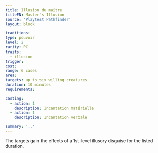 ```yaml
---
title: Illusion du maître
titleEN: Master's Illusion
source: 'Playtest Pathfinder'
layout: block

traditions:
type: pouvoir
level: 2
rarity: PC
traits:
  - illusion
trigger: 
cost: 
range: 6 cases
area: 
targets: up to six willing creatures
duration: 10 minutes
requirements: 

casting:
  - action: 1
    description: Incantation matérielle
  - action: 1
    description: Incantation verbale

summary: '..'
---
```

The targets gain the effects of a 1st-level illusory disguise for the listed duration.